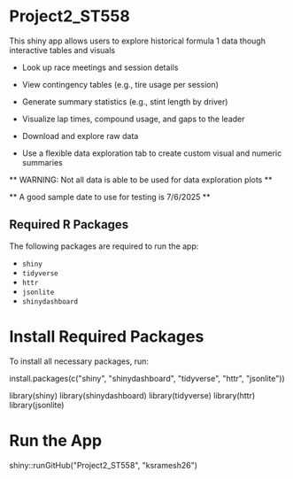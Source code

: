 # Project2_ST558

This shiny app allows users to explore historical formula 1 data though interactive tables and visuals

- Look up race meetings and session details

- View contingency tables (e.g., tire usage per session)

- Generate summary statistics (e.g., stint length by driver)

- Visualize lap times, compound usage, and gaps to the leader

- Download and explore raw data

- Use a flexible data exploration tab to create custom visual and numeric summaries

** WARNING: Not all data is able to be used for data exploration plots **


** A good sample date to use for testing is 7/6/2025 **


## Required R Packages

The following packages are required to run the app:

- `shiny`
- `tidyverse`
- `httr`
- `jsonlite`
- `shinydashboard`

# Install Required Packages

To install all necessary packages, run:

install.packages(c("shiny", "shinydashboard", "tidyverse", "httr", "jsonlite"))

library(shiny)
library(shinydashboard)
library(tidyverse)
library(httr)
library(jsonlite)

# Run the App

shiny::runGitHub("Project2_ST558", "ksramesh26")

